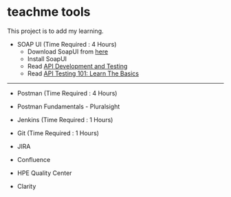 # teachme tools
This project is to add my learning.


* SOAP UI (Time Required : 4 Hours)
  * Download SoapUI from [here](https://www.soapui.org/downloads/latest-release.html)
  * Install SoapUI
  * Read [API Development and Testing](https://www.soapui.org/learn.html)
  * Read [API Testing 101: Learn The Basics](https://www.soapui.org/learn/functional-testing/api-testing-101.html)
------

* Postman (Time Required : 4 Hours)
 * Postman Fundamentals - Pluralsight

* Jenkins (Time Required : 1 Hours)

* Git (Time Required : 1 Hours)


* JIRA
* Confluence
* HPE Quality Center
* Clarity
